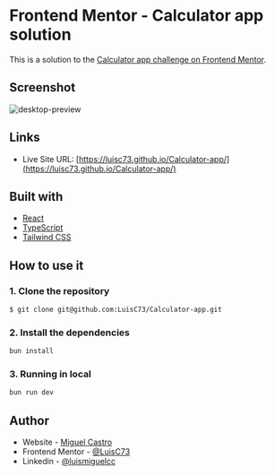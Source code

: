 # Frontend Mentor - Calculator app solution

This is a solution to the [Calculator app challenge on Frontend Mentor](https://www.frontendmentor.io/challenges/calculator-app-9lteq5N29).

## Screenshot

![desktop-preview](https://github.com/user-attachments/assets/f70ca1f4-ef90-412a-a71e-4c429dc10c8e)

## Links

- Live Site URL: [https://luisc73.github.io/Calculator-app/](https://luisc73.github.io/Calculator-app/)

## Built with

- [React](https://react.dev/)
- [TypeScript](https://www.typescriptlang.org/)
- [Tailwind CSS](https://tailwindcss.com/)

## How to use it

### 1. Clone the repository

```bash
$ git clone git@github.com:LuisC73/Calculator-app.git
```

### 2. Install the dependencies

```bash
bun install
```

### 3. Running in local

```bash
bun run dev
```

## Author

- Website - [Miguel Castro](https://miguelcastroc.com/)
- Frontend Mentor - [@LuisC73](https://www.frontendmentor.io/profile/LuisC73)
- Linkedin - [@luismiguelcc](https://www.linkedin.com/in/luismiguelcc/)
